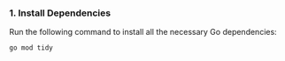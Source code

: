 ### 1. Install Dependencies

Run the following command to install all the necessary Go dependencies:

```bash
go mod tidy
